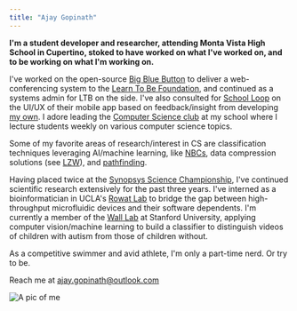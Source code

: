 ```yaml
---
title: "Ajay Gopinath"
---
```

**I'm a student developer and researcher, attending Monta Vista High School in Cupertino, stoked to have worked on what I've worked on, and to be working on what I'm working on.** 

I've worked on the open-source [Big Blue Button](http://bigbluebutton.org/) to deliver a web-conferencing system to the [Learn To Be Foundation](http://www.learntobe.org/), and continued as a systems admin for LTB on the side. I've also consulted for [School Loop](http://www.schoolloop.com/) on the UI/UX of their mobile app based on feedback/insight from developing [my own](https://play.google.com/store/apps/details?id=com.cyanojay.looped). I adore leading the [Computer Science club](http://www.mvcompsci.com/) at my school where I lecture students weekly on various computer science topics. 

Some of my favorite areas of research/interest in CS are classification techniques leveraging AI/machine learning, like [NBCs](http://sebastianraschka.com/Articles/2014_naive_bayes_1.html), data compression solutions (see [LZW](http://en.wikipedia.org/wiki/Lempel%E2%80%93Ziv%E2%80%93Welch)), and [pathfinding](http://theory.stanford.edu/~amitp/GameProgramming/).

Having placed twice at the [Synopsys Science Championship](http://science-fair.org/), I've continued scientific research extensively for the past three years. I've interned as a bioinformatician in UCLA's [Rowat Lab](https://www.ibp.ucla.edu/research/rowat/RowatLab.html) to bridge the gap between high-throughput microfluidic devices and their software dependents. I'm currently a member of the [Wall Lab](http://wall-lab.stanford.edu/) at Stanford University, applying computer vision/machine learning to build a classifier to distinguish videos of children with autism from those of children without.

As a competitive swimmer and avid athlete, I'm only a part-time nerd. Or try to be.

Reach me at [ajay.gopinath@outlook.com](mailto:ajay.gopinath@outlook.com)

![A pic of me]({{site.url}}/assets/Profile.jpg)